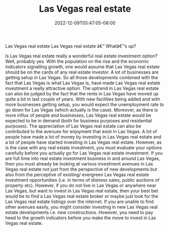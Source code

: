 ﻿---
title: "Las Vegas real estate"
date: 2022-12-09T05:47:05-08:00
description: "real estate Tips for Web Success"
featured_image: "/images/real estate.jpg"
tags: ["real estate"]
---

Las Vegas real estate
Las Vegas real estate â€“ Whatâ€™s up?

Is Las Vegas real estate really a wonderful real estate investment option? Well, probably yes. With the population on the rise and the economic indicators signalling growth, one would assume that Las Vegas real estate should be on the cards of any real estate investor.  A lot of businesses are getting setup in Las Vegas. So all those developments combined with the fact that Las Vegas is what Las Vegas is, have made Las Vegas real estate investment a really attractive option. 
The uptrend in Las Vegas real estate can also be judged by the fact that the rents in Las Vegas have moved up quite a bit in last couple of years. With new facilities being added and with more businesses getting setup, you would expect the unemployment rate to go down for Las Vegas (which actually is the case). Moreover, as there is more influx of people and businesses, Las Vegas real estate would be expected to be in demand (both for business purposes and residential purposes). The appreciation of Las Vegas real estate can also be contributed to the avenues for enjoyment that exist in Las Vegas. 
A lot of people have made a lot of money by investing in Las Vegas real estate and a lot of people have started investing in Las Vegas real estate. However, as is the case with any real estate investment, you must evaluate your options carefully before you actually go for Las Vegas real estate investment. 
If you are full time into real estate investment business in and around Las Vegas, then you must already be looking at various investment avenues in Las Vegas real estate not just from the perspective of new developments but also from the perceptive of existing/ evergreen Las Vegas real estate investment opportunities (i.e. in terms of distress sales, public auctions of property etc). However, if you do not live in Las Vegas or anywhere near Las Vegas, but want to invest in Las Vegas real estate, then your best bet would be to find a Las Vegas real estate broker or maybe just look for the Las Vegas real estate listings over the internet. If you are unable to find other avenues easily, you might consider investing in new Las Vegas real estate developments i.e. new constructions. However, you need to pay heed to the growth indicators before you make the move to invest in Las Vegas real estate.

